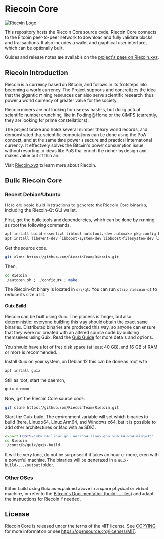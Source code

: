 # Riecoin Core

![Riecoin Logo](https://riecoin.xyz/Logos/Riecoin128.png)

This repository hosts the Riecoin Core source code. Riecoin Core connects to the Bitcoin peer-to-peer network to download and fully validate blocks and transactions. It also includes a wallet and graphical user interface, which can be optionally built.

Guides and release notes are available on the [project's page on Riecoin.xyz](https://riecoin.xyz/RiecoinCore).

## Riecoin Introduction

Riecoin is a currency based on Bitcoin, and follows in its footsteps into becoming a world currency. The Project supports and concretizes the idea that the gigantic mining resources can also serve scientific research, thus power a world currency of greater value for the society.

Riecoin miners are not looking for useless hashes, but doing actual scientific number crunching, like in Folding@Home or the GIMPS (currently, they are looking for prime constellations).

The project broke and holds several number theory world records, and demonstrated that scientific computations can be done using the PoW concept, and at the same time power a secure and practical international currency. It effectively solves the Bitcoin's power consumption issue without resorting to ideas like PoS that enrich the richer by design and makes value out of thin air.

Visit [Riecoin.xyz](https://riecoin.xyz/) to learn more about Riecoin.

## Build Riecoin Core

### Recent Debian/Ubuntu

Here are basic build instructions to generate the Riecoin Core binaries, including the Riecoin-Qt GUI wallet.

First, get the build tools and dependencies, which can be done by running as root the following commands.

```bash
apt install build-essential libtool autotools-dev automake pkg-config bsdmainutils python3
apt install libevent-dev libboost-system-dev libboost-filesystem-dev libboost-test-dev libboost-thread-dev libminiupnpc-dev libqt5gui5 libqt5core5a libqt5dbus5 qttools5-dev qttools5-dev-tools libgmp-dev libsqlite3-dev libqrencode-dev
```

Get the source code.

```bash
git clone https://github.com/RiecoinTeam/Riecoin.git
```

Then,

```bash
cd Riecoin
./autogen.sh ; ./configure ; make
```

The Riecoin-Qt binary is located in `src/qt`. You can run `strip riecoin-qt` to reduce its size a lot.

#### Guix Build

Riecoin can be built using Guix. The process is longer, but also deterministic: everyone building this way should obtain the exact same binaries. Distributed binaries are produced this way, so anyone can ensure that they were not created with an altered source code by building themselves using Guix. Read the [Guix Guide](contrib/guix/README.md) for more details and options.

You should have a lot of free disk space (at least 40 GB), and 16 GB of RAM or more is recommended.

Install Guix on your system, on Debian 12 this can be done as root with

```bash
apt install guix
```

Still as root, start the daemon,

```bash
guix-daemon
```

Now, get the Riecoin Core source code.

```bash
git clone https://github.com/RiecoinTeam/Riecoin.git
```

Start the Guix build. The environment variable will set which binaries to build (here, Linux x64, Linux Arm64, and Windows x64, but it is possible to add other architectures or Mac with an SDK).

```bash
export HOSTS="x86_64-linux-gnu aarch64-linux-gnu x86_64-w64-mingw32"
cd Riecoin
./contrib/guix/guix-build
```

It will be very long, do not be surprised if it takes an hour or more, even with a powerful machine. The binaries will be generated in a `guix-build-.../output` folder.

### Other OSes

Either build using Guix as explained above in a spare physical or virtual machine, or refer to the [Bitcoin's Documentation (build-... files)](https://github.com/bitcoin/bitcoin/tree/master/doc) and adapt the instructions for Riecoin if needed.

## License

Riecoin Core is released under the terms of the MIT license. See [COPYING](COPYING) for more information or see https://opensource.org/licenses/MIT.
